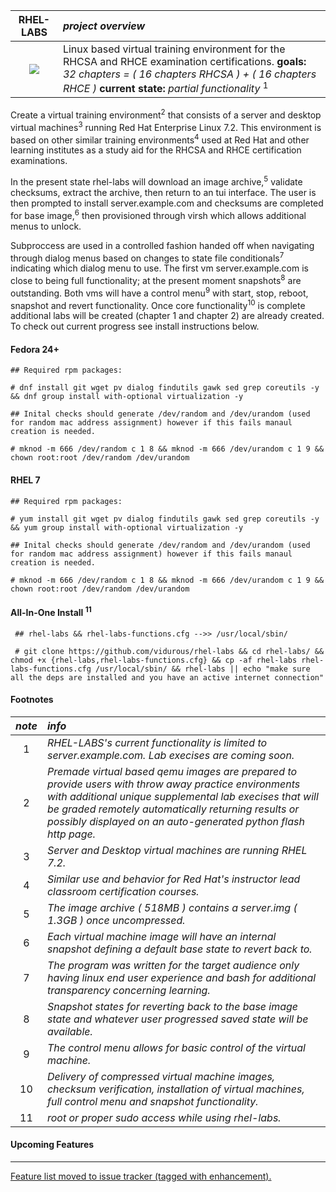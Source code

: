 
| **RHEL-LABS**  | *project overview* |
| :---:            | :--- |
| [![](https://img.youtube.com/vi/GPLBP6I-8ck/0.jpg)](https://www.youtube.com/watch?v=GPLBP6I-8ck) | Linux based virtual training environment for the RHCSA and RHCE examination certifications. **goals:** *32 chapters = ( 16 chapters RHCSA ) + ( 16 chapters RHCE )* **current state:** *partial functionality* <sup>1</sup> 

Create a virtual training environment<sup>2</sup> that consists of a server and desktop virtual machines<sup>3</sup> running Red Hat Enterprise Linux 7.2. This environment is based on other similar training environments<sup>4</sup> used at Red Hat and other learning institutes as a study aid for the RHCSA and RHCE certification examinations.

In the present state rhel-labs will download an image archive,<sup>5</sup> validate checksums, extract the archive, then return to an tui interface. The user is then prompted to install server.example.com and checksums are completed for base image,<sup>6</sup> then provisioned through virsh which allows additional menus to unlock.

Subproccess are used in a controlled fashion handed off when navigating through dialog menus based on changes to state file conditionals<sup>7</sup> indicating which dialog menu to use. The first vm server.example.com is close to being full functionality; at the present moment snapshots<sup>8</sup> are outstanding. Both vms will have a control menu<sup>9</sup> with start, stop, reboot, snapshot and revert functionality. Once core functionality<sup>10</sup> is complete additional labs will be created (chapter 1 and chapter 2) are already created. To check out current progress see install instructions below.

#### Fedora 24+
```
## Required rpm packages:
  
# dnf install git wget pv dialog findutils gawk sed grep coreutils -y && dnf group install with-optional virtualization -y
```

```
## Inital checks should generate /dev/random and /dev/urandom (used for random mac address assignment) however if this fails manaul creation is needed.
      
# mknod -m 666 /dev/random c 1 8 && mknod -m 666 /dev/urandom c 1 9 && chown root:root /dev/random /dev/urandom
```

#### RHEL 7
```
## Required rpm packages:

# yum install git wget pv dialog findutils gawk sed grep coreutils -y && yum group install with-optional virtualization -y
```
```
## Inital checks should generate /dev/random and /dev/urandom (used for random mac address assignment) however if this fails manaul creation is needed.
 
# mknod -m 666 /dev/random c 1 8 && mknod -m 666 /dev/urandom c 1 9 && chown root:root /dev/random /dev/urandom
```

#### **All-In-One Install** <sup>11</sup>
~~~
 ## rhel-labs && rhel-labs-functions.cfg -->> /usr/local/sbin/

 # git clone https://github.com/vidurous/rhel-labs && cd rhel-labs/ && chmod +x {rhel-labs,rhel-labs-functions.cfg} && cp -af rhel-labs rhel-labs-functions.cfg /usr/local/sbin/ && rhel-labs || echo "make sure all the deps are installed and you have an active internet connection"
~~~

#### **Footnotes**
| *note*       | *info*        |
| :---:        |     :---      |
| 1 | *RHEL-LABS's current functionality is limited to server.example.com. Lab execises are coming soon.* |
| 2 | *Premade virtual based qemu images are prepared to provide users with throw away practice environments with additional unique supplemental lab execises that will be graded remotely automatically returning results or possibly displayed on an auto-generated python flash http page.* |
| 3 | *Server and Desktop virtual machines are running RHEL 7.2.* | 
| 4 | *Similar use and behavior for Red Hat's instructor lead classroom certification courses.* |
| 5 | *The image archive ( 518MB ) contains a server.img ( 1.3GB ) once uncompressed.* |
| 6 | *Each virtual machine image will have an internal snapshot defining a default base state to revert back to.* |
| 7 | *The program was written for the target audience only having linux end user experience and bash for additional transparency concerning learning.* | 
| 8 | *Snapshot states for reverting back to the base image state and whatever user progressed saved state will be available.* |
| 9 | *The control menu allows for basic control of the virtual machine.* |
| 10 | *Delivery of compressed virtual machine images, checksum verification, installation of virtual machines, full control menu and snapshot functionality.* | 
| 11 | *root or proper sudo access while using rhel-labs.*

#### **Upcoming Features**
---
[Feature list moved to issue tracker (tagged with enhancement).](https://github.com/vidurous/rhel-labs/issues)

